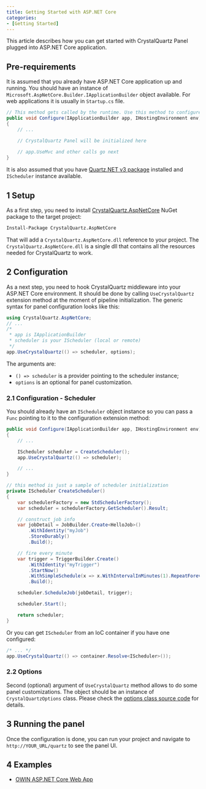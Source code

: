 ```yaml
---
title: Getting Started with ASP.NET Core
categories:
- [Getting Started]
---
```


This article describes how you can get started with CrystalQuartz Panel
plugged into ASP.NET Core application.

<!--more-->

## Pre-requirements ##

It is assumed that you already have ASP.NET Core application up and running.
You should have an instance of `Microsoft.AspNetCore.Builder.IApplicationBuilder` object 
available. For web applications it is usually in `Startup.cs` file. 

```cs
// This method gets called by the runtime. Use this method to configure the HTTP request pipeline.
public void Configure(IApplicationBuilder app, IHostingEnvironment env)
{
    // ...

    // CrystalQuartz Panel will be initialized here
    
    // app.UseMvc and other calls go next
}
```

It is also assumed that you have [Quartz.NET v3 package](http://nuget.org/List/Packages/Quartz) installed and `IScheduler` instance
available.

## 1 Setup ##

As a first step, you need to install
[CrystalQuartz.AspNetCore](http://nuget.org/List/Packages/CrystalQuartz.AspNetCore)
NuGet package to the target project:

```bash
Install-Package CrystalQuartz.AspNetCore
```

That will add a `CrystalQuartz.AspNetCore.dll` reference to your project.
The `CrystalQuartz.AspNetCore.dll` is a single dll that contains all the
resources needed for CrystalQuartz to work.

## 2 Configuration ##

As a next step, you need to hook CrystalQuartz middleware into your 
ASP.NET Core environment. It should be done by calling `UseCrystalQuartz` 
extension method at the moment of pipeline initialization. The generic 
syntax for panel configuration looks like this:

```cs
using CrystalQuartz.AspNetCore;
// ...
/*
 * app is IApplicationBuilder
 * scheduler is your IScheduler (local or remote)
 */
app.UseCrystalQuartz(() => scheduler, options);
```

The arguments are:

* `() => scheduler` is a provider pointing to the scheduler instance;
* `options` is an optional for panel customization.

### 2.1 Configuration - Scheduler

You should already have an `IScheduler` object instance so you can pass 
a `Func` pointing to it to the configuration extension method:

```cs
public void Configure(IApplicationBuilder app, IHostingEnvironment env)
{
    // ...

    IScheduler scheduler = CreateScheduler();
    app.UseCrystalQuartz(() => scheduler);

    // ...
}

// this method is just a sample of scheduler initialization
private IScheduler CreateScheduler()
{
    var schedulerFactory = new StdSchedulerFactory();
    var scheduler = schedulerFactory.GetScheduler().Result;

    // construct job info
    var jobDetail = JobBuilder.Create<HelloJob>()
        .WithIdentity("myJob")
        .StoreDurably()
        .Build();

    // fire every minute
    var trigger = TriggerBuilder.Create()
        .WithIdentity("myTrigger")
        .StartNow()
        .WithSimpleSchedule(x => x.WithIntervalInMinutes(1).RepeatForever())
        .Build();

    scheduler.ScheduleJob(jobDetail, trigger);

    scheduler.Start();

    return scheduler;
}
```

Or you can get `IScheduler` from an IoC container if you have one configured:

```cs
/* ... */
app.UseCrystalQuartz(() => container.Resolve<IScheduler>());
```

### 2.2 Options

Second (optional) argument of `UseCrystalQuartz` method allows to do some panel customizations. 
The object should be an instance of `CrystalQuartzOptions` class. Please check the [options class
source code](https://github.com/guryanovev/CrystalQuartz/blob/master/src/CrystalQuartz.Application/CrystalQuartzOptions.cs) for details.

## 3 Running the panel ##

Once the configuration is done, you can run your project and navigate to `http://YOUR_URL/quartz`
to see the panel UI. 

## 4 Examples ##

- [OWIN ASP.NET Core Web App](//github.com/guryanovev/CrystalQuartz/tree/master/examples/09_Quartz3_AspNetCore_Web)
